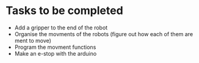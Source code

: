 # Tasks to be completed

- Add a gripper to the end of the robot
- Organise the movments of the robots (figure out how each of them are ment to move)
- Program the movment functions
- Make an e-stop with the arduino  
